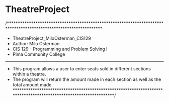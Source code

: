 # TheatreProject
/*******************************************************************************************************************
  * TheatreProject_MiloOsterman_CIS129
  * Author: Milo Osterman
  * CIS 129 - Programming and Problem Solving I
  * Pima Community College
  ******************************************************************************************************************
  * This program allows a user to enter seats sold in different sections within a theatre.
  * The program will return the amount made in each section as well as the total amount made.
  ******************************************************************************************************************/
